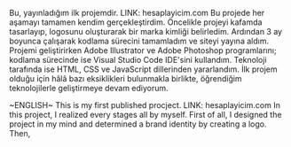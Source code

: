 Bu, yayınladığım ilk projemdir.
LINK: hesaplayicim.com
Bu projede her aşamayı tamamen kendim gerçekleştirdim.
Öncelikle projeyi kafamda tasarlayıp, logosunu oluşturarak bir marka kimliği belirledim.
Ardından 3 ay boyunca çalışarak kodlama sürecini tamamladım ve siteyi yayına aldım.
Projemi geliştirirken Adobe Illustrator ve Adobe Photoshop programlarını; kodlama sürecinde ise Visual Studio Code IDE'sini kullandım.
Teknoloji tarafında ise HTML, CSS ve JavaScript dillerinden yararlandım.
İlk projem olduğu için hâlâ bazı eksiklikleri bulunmakla birlikte, öğrendiğim teknolojilerle geliştirmeye devam ediyorum.

~ENGLISH~
This is my first published procject.
LINK: hesaplayicim.com
In this project, I realized every stages all by myself.
First of all, I designed the project in my mind and determined a brand identity by creating a logo.
Then, 
